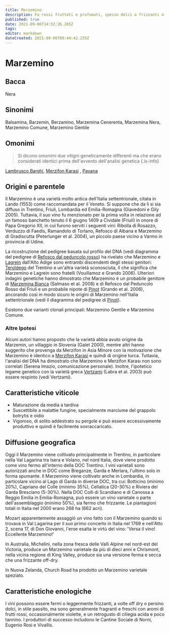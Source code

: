 ```yaml
---
title: Marzemino
description: Fa rossi fruttati e profumati, spesso dolci o frizzanti o entrambi.
published: true
date: 2021-09-06T14:52:26.205Z
tags: 
editor: markdown
dateCreated: 2021-09-06T09:44:42.235Z
---
```


# Marzemino

## Bacca
Nera
## Sinonimi
Balsamina, Barzemin, Berzamino, Marzemina Cenerenta, Marzemina Nera, Marzemino Comune, Marzemino Gentile

## Omonimi
> Si dicono omonimi due vitigni geneticamente differenti ma che erano considerati identici prima dell'avvento dell'analisi genetica
{.is-info}

[Lambrusco Barghi](/vitigni/bacca-nera/lambrusco-barghi), [Merzifon Karasi](/vitigni/bacca-nera/merzifon-karasi) , [Pavana](/vitigni/bacca-nera/pavana) 

## Origini e parentele
Il Marzemino è una varietà molto antica dell'Italia settentrionale, citata in Lando (1553) come raccomandata per il Veneto. Si suppone che da lì si sia diffuso in Trentino, Friuli, Lombardia ed Emilia-Romagna (Giavedoni e Gily 2005). Tuttavia, il suo vino fu menzionato per la prima volta in relazione ad un famoso banchetto tenuto il 6 giugno 1409 a Cividale (Friuli) in onore di Papa Gregorio XII, in cui furono serviti i seguenti vini: Ribolla di Rosazzo, Verduzzo di Faedis, Ramandolo di Torlano, Refosco di Albana e Marzemino di Gradiscutta (Peterlunger et al. 2004), un piccolo paese vicino a Varmo in provincia di Udine.

La ricostruzione del pedigree basata sul profilo del DNA (vedi diagramma del pedigree di [Refosco dal peduncolo rosso](/vitigni/bacca-nera/refosco-dal-peduncolo-rosso)) ha rivelato che Marzemino e [Lagrein](/vitigni/bacca-nera/lagrein) dall'Alto Adige sono entrambi discendenti degli stessi genitori: [Teroldego](/vitigni/bacca-nera/teroldego) del Trentino e un'altra varietà sconosciuta, il che significa che Marzemino e Lagrein sono fratelli (Vouillamoz e Grando 2006). Ulteriori indagini genetiche hanno dimostrato che Marzemino è un probabile genitore di [Marzemina Bianca](/vitigni/bacca-bianca/marzemina-bianca) (Salmaso et al. 2008) e di Refosco dal Peduncolo Rosso dal Friuli e un probabile nipote di [Pinot](/vitigni/bacca-nera/pinot) (Grando et al. 2006), ancorando così in modo sicuro le origini di Marzemino nell'Italia settentrionale (vedi il diagramma del pedigree di [Pinot](/vitigni/bacca-nera/pinot)).

Esistono due varianti clonali principali: Marzemino Gentile e Marzemino Comune.

### Altre Ipotesi

Alcuni autori hanno proposto che la varietà abbia avuto origine da Marzemin, un villaggio in Slovenia (Galet 2000), mentre altri hanno suggerito che provenga da Merzifon in Asia Minore con la motivazione che Marzemino è identico a [Merzifon Karasi](/vitigni/bacca-nera/merzifon-karasi) e quindi di origine turca. Tuttavia, l'analisi del DNA ha dimostrato che Marzemino e Merzifon Karası non sono correlati (Serena Imazio, comunicazione personale). Inoltre, l'ipotetico legame genetico con la varietà greca [Vertzami](/vitigni/bacca-nera/vertzami) (Labra et al. 2003) può essere respinto (vedi Vertzami).

## Caratteristiche viticole
- Maturazione da media a tardiva
- Suscettibile a malattie fungine, specialmente marciume del grappolo botrytis e oidio 
- Vigoroso, di solito addestrato su pergole e può essere eccessivamente produttivo e quindi è facilmente sovraccaricato.

## Diffusione geografica
Oggi il Marzemino viene coltivato principalmente in Trentino, in particolare nella Val Lagarina tra Isera e Volano, nel nord Italia, dove viene prodotto come vino fermo all'interno della DOC Trentino. I vini varietali sono autorizzati anche in DOC come Breganze, Garda e Merlara, l'ultimo solo in forma spumante. Il Marzemino viene coltivato anche in Lombardia, in particolare vicino al Lago di Garda in diverse DOC, tra cui: Botticino (minimo 20%), Capriano del Colle (minimo 35%), Cellatica (20-30%) e Riviera del Garda Bresciano (5-30%). Nella DOC Colli di Scandiano e di Canossa a Reggio Emilia in Emilia-Romagna, può essere un vino varietale o parte dell'assemblaggio (minimo 50%), sia fermo che frizzante. Le piantagioni totali in Italia nel 2000 erano 268 ha (662 acri).

Mozart apparentemente assaggiò un vino fatto con il Marzemino quando si trovava in Val Lagarina per il suo primo concerto in Italia nel 1769 e nell'Atto 2, scena 17, di Don Giovanni, l'eroe esalta le virtù del vino: 'Versa il vino! Eccellente Marzemino!'

In Australia, Michelini, nella zona fresca delle Valli Alpine nel nord-est del Victoria, produce un Marzemino varietale da più di dieci anni e Chrismont, nella vicina regione di King Valley, produce sia una versione ferma e secca che una frizzante off-dry.

In Nuova Zelanda, Church Road ha prodotto un Marzemino varietale speziato.

## Caratteristiche enologiche
I vini possono essere fermi o leggermente frizzanti, a volte off dry o persino dolci, in stile passito, ma sono generalmente fragranti e freschi con aromi di frutti rossi, occasionalmente violette, e un retrogusto di ciliegia acida e poco tannino. I produttori di successo includono le Cantine Sociale di Norni, Eugenio Rosi e Vivallis.